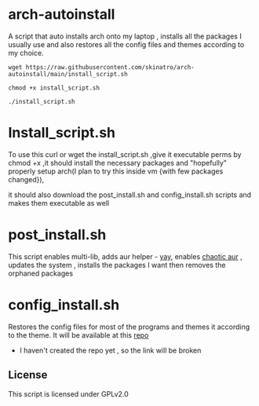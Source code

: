 # arch-autoinstall

A script that auto installs arch onto my laptop , installs all the packages I usually use and also restores all the config files and themes according to my choice.

```
wget https://raw.githubusercontent.com/skinatro/arch-autoinstall/main/install_script.sh

chmod +x install_script.sh

./install_script.sh
```

# Install_script.sh

To use this curl or wget the install_script.sh ,give it executable perms by chmod +x ,it should install the necessary packages and "hopefully" properly setup arch(I plan to try this inside vm {with few packages changed}),

it should also download the post_install.sh and config_install.sh scripts and makes them executable as well

# post_install.sh

This script enables multi-lib, adds aur helper - [yay](https://github.com/Jguer/yay), enables [chaotic aur](https://aur.chaotic.cx/) , updates the system , installs the packages I want then removes the orphaned packages

# config_install.sh 

Restores the config files for most of the programs and themes it according to the theme. It will be available at this [repo](https://github.com/skinatro/dotfiles)  

* I haven't created the repo yet , so the link will be broken 

## License

This script is licensed under GPLv2.0

